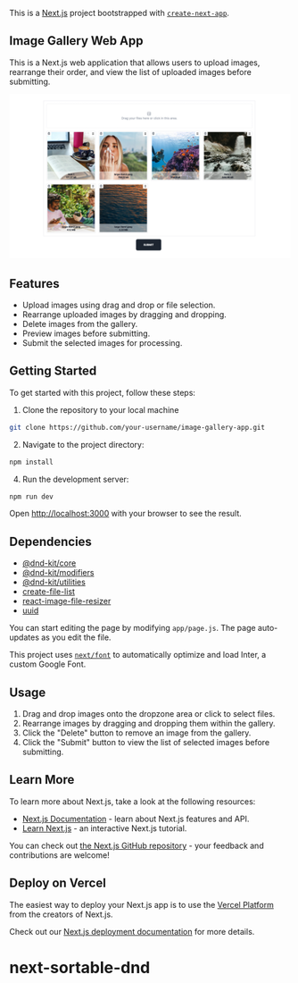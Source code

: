 This is a [Next.js](https://nextjs.org/) project bootstrapped with [`create-next-app`](https://github.com/vercel/next.js/tree/canary/packages/create-next-app).

## Image Gallery Web App

This is a Next.js web application that allows users to upload images, rearrange their order, and view the list of uploaded images before submitting.

![alt text](public/images/web-app-screenshot.png)

## Features

- Upload images using drag and drop or file selection.
- Rearrange uploaded images by dragging and dropping.
- Delete images from the gallery.
- Preview images before submitting.
- Submit the selected images for processing.

## Getting Started

To get started with this project, follow these steps:

1. Clone the repository to your local machine

```bash
git clone https://github.com/your-username/image-gallery-app.git
```

2. Navigate to the project directory:

```bash
npm install
```

4. Run the development server:

```bash
npm run dev
```

Open [http://localhost:3000](http://localhost:3000) with your browser to see the result.

## Dependencies

- [@dnd-kit/core](https://dndkit.com/)
- [@dnd-kit/modifiers](https://dndkit.com/)
- [@dnd-kit/utilities](https://dndkit.com/)
- [create-file-list](https://www.npmjs.com/package/create-file-list)
- [react-image-file-resizer](https://www.npmjs.com/package/react-image-file-resizer)
- [uuid](https://www.npmjs.com/package/uuid)

You can start editing the page by modifying `app/page.js`. The page auto-updates as you edit the file.

This project uses [`next/font`](https://nextjs.org/docs/basic-features/font-optimization) to automatically optimize and load Inter, a custom Google Font.

## Usage

1. Drag and drop images onto the dropzone area or click to select files.
2. Rearrange images by dragging and dropping them within the gallery.
3. Click the "Delete" button to remove an image from the gallery.
4. Click the "Submit" button to view the list of selected images before submitting.

## Learn More

To learn more about Next.js, take a look at the following resources:

- [Next.js Documentation](https://nextjs.org/docs) - learn about Next.js features and API.
- [Learn Next.js](https://nextjs.org/learn) - an interactive Next.js tutorial.

You can check out [the Next.js GitHub repository](https://github.com/vercel/next.js/) - your feedback and contributions are welcome!

## Deploy on Vercel

The easiest way to deploy your Next.js app is to use the [Vercel Platform](https://vercel.com/new?utm_medium=default-template&filter=next.js&utm_source=create-next-app&utm_campaign=create-next-app-readme) from the creators of Next.js.

Check out our [Next.js deployment documentation](https://nextjs.org/docs/deployment) for more details.

# next-sortable-dnd
